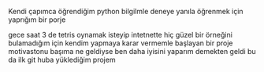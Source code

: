Kendi çapımca öğrendiğim python bilgilmle deneye yanıla öğrenmek için yaprığım bir porje 

gece saat 3 de tetris oynamak isteyip intetnette hiç güzel bir örneğini bulamadığım için kendim yapmaya karar vermemle başlayan bir proje motivastonu başıma ne geldiyse ben daha iyisini yaparım demekten geldi bu da ilk git huba yüklediğim projem
